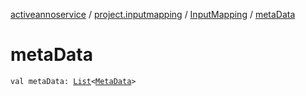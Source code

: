 [activeannoservice](../../index.md) / [project.inputmapping](../index.md) / [InputMapping](index.md) / [metaData](./meta-data.md)

# metaData

`val metaData: `[`List`](https://kotlinlang.org/api/latest/jvm/stdlib/kotlin.collections/-list/index.html)`<`[`MetaData`](../-meta-data/index.md)`>`